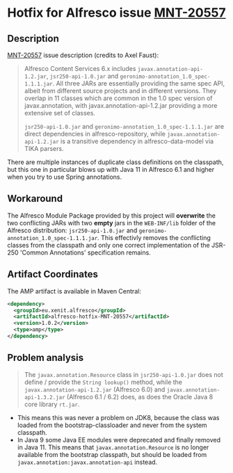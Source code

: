 # Hotfix for Alfresco issue [MNT-20557](https://issues.alfresco.com/jira/browse/MNT-20557)

## Description

[MNT-20557](https://issues.alfresco.com/jira/browse/MNT-20557) issue description (credits to Axel Faust):

> Alfresco Content Services 6.x includes `javax.annotation-api-1.2.jar`, `jsr250-api-1.0.jar` and `geronimo-annotation_1.0_spec-1.1.1.jar`. All three JARs are essentially providing the same spec API, albeit from different source projects and in different versions. They overlap in 11 classes which are common in the 1.0 spec version of javax.annotation, with javax.annotation-api-1.2.jar providing a more extensive set of classes.
>
> `jsr250-api-1.0.jar` and `geronimo-annotation_1.0_spec-1.1.1.jar` are direct dependencies in alfresco-repository, while `javax.annotation-api-1.2.jar` is a transitive dependency in alfresco-data-model via TIKA parsers.

There are multiple instances of duplicate class definitions on the classpath, but this one in particular blows up with Java 11 in Alfresco 6.1 and higher when you try to use Spring annotations. 

## Workaround

The Alfresco Module Package provided by this project will **overwrite** the two conflicting JARs with two **empty** jars in the `WEB-INF/lib` folder of the Alfresco distribution: `jsr250-api-1.0.jar` and `geronimo-annotation_1.0_spec-1.1.1.jar`. This effectivly removes the conflicting classes from the classpath and only one correct implementation of the JSR-250 'Common Annotations' specification remains.

## Artifact Coordinates

The AMP artifact is available in Maven Central:

```xml
<dependency>
  <groupId>eu.xenit.alfresco</groupId>
  <artifactId>alfresco-hotfix-MNT-20557</artifactId>
  <version>1.0.2</version>
  <type>amp</type>
</dependency>
```


## Problem analysis

> The `javax.annotation.Resource` class in `jsr250-api-1.0.jar` does not define / provide the `String lookup()` method, while the `javax.annotation-api-1.2.jar` (Alfresco 6.0) and `javax.annotation-api-1.3.2.jar` (Alfresco 6.1 / 6.2) does, as does the Oracle Java 8 core library `rt.jar`.

* This means this was never a problem on JDK8, because the class was loaded from the bootstrap-classloader and never from the system classpath.
* In Java 9 some Java EE modules were deprecated and finally removed in Java 11. This means that `javax.annotation.Resource` is no longer available from the bootstrap classpath, but should be loaded from `javax.annotation:javax.annotation-api` instead.
